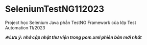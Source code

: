 # SeleniumTestNG112023
Project học Selenium Java phần TestNG Framework của lớp Test Automation 11/2023

***🔥 Lưu ý: nhớ cập nhật thư viện trong pom.xml phiên bản mới nhất***
